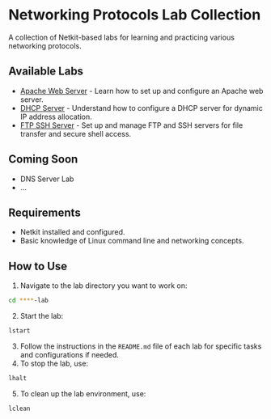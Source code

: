 # Networking Protocols Lab Collection
 A collection of Netkit-based labs for learning and practicing various networking protocols.

## Available Labs
  - [Apache Web Server](apache-lab/README.md) - Learn how to set up and configure an Apache web server.
  - [DHCP Server](dhcp-lab/README.md) - Understand how to configure a DHCP server for dynamic IP address allocation.
  - [FTP SSH Server](ftp-ssh-lab/README.md) - Set up and manage FTP and SSH servers for file transfer and secure shell access. 

## Coming Soon
  - DNS Server Lab
  - ...

## Requirements
  - Netkit installed and configured.
  - Basic knowledge of Linux command line and networking concepts.

## How to Use
  1. Navigate to the lab directory you want to work on:
```bash
cd ****-lab
```
  2. Start the lab:
```bash
lstart
```
  3. Follow the instructions in the `README.md` file of each lab for specific tasks and configurations if needed.
  4. To stop the lab, use:
```bash
lhalt
```
  5. To clean up the lab environment, use:
```bash
lclean
```
